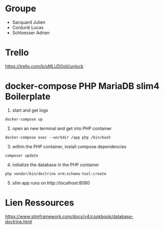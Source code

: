 # Groupe

- Sacquard Julien
- Cordurié Lucas
- Schloesser Adrien

# Trello

https://trello.com/b/sMLUD0oV/unlock


# docker-compose PHP MariaDB slim4 Boilerplate

1. start and get logs

```
docker-compose up
```

2. open an new terminal and get into PHP container

```
docker-compose exec --workdir /app php /bin/bash
```

3. within the PHP container, install compose dependencies

```
composer update
```
4. initialize the database in the PHP container

```
php vendor/bin/doctrine orm:schema-tool:create
```


5. slim app runs on http://localhost:8080


# Lien Ressources

https://www.slimframework.com/docs/v4/cookbook/database-doctrine.html
